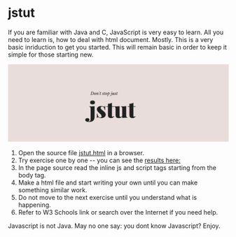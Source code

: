 # jstut
If you are familiar with Java and C, JavaScript is very easy to learn. All you need to learn is, how to deal with html document. Mostly. This is a very basic inriduction to get you started. This will remain basic in order to keep it simple for those starting new.

![jstut logo](jstut.png)

1. Open the source file [jstut.html](https://github.com/raguks/jstut/blob/master/jstut.html) in a browser.
2. Try exercise one by one -- you can see the [results here:](http://raguks.github.io/jstut/jstut.html)
3. In the page source read the inline js and script tags starting from the body tag.
4. Make a html file and start writing your own until you can make something similar work.
5. Do not move to the next exercise until you understand what is happening.
6. Refer to W3 Schools link or search over the Internet if you need help.

Javascript is not Java. May no one say: you dont know Javascript? Enjoy.
